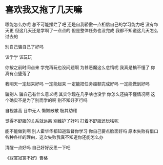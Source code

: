 # 喜欢我又拖了几天嘛 

哪能怎么办呢 总不可能摆烂了吧 
还是自我骄傲一点相信自己的学习能力吧 没有每天更 
但这几天还是学啊了一点点的  但是整体任务也没完成 
我都不知道这几天怎么过去的 

别自己骗自己了好吗 

该学学 该玩玩

你按之前时间点来 学完再玩也没问题啊 
为甚恶魔这么怠惰呢 
我真是搞不懂了 
你真有点堕落了 

我明天一定起来好吗 
一定能起来 
一定能把任务超额完成好吗 
一定能做到好吗 

骗别人 骗自己有什么意义呢 
其实你现在几乎啥也没学
你怎么还搞不懂情况啊 
这个确实不是为了别而学的啊 
别不知好歹行吗 

自视甚高 目中无人 懒懒散散 极其幼稚 

觉得不舒服的关系就远离 别维护了好吗 
打着不舒服还玩啥呢 


能不能做到啊
别人霍华华都知道监督你学习 你自己要点脸面好吗 
原本失败有借口各种各样的理由，这次失败我真不知道你还能怎么办 

清醒一点好吗 
自己好好反思一下吧 

《寂寞寂寞不好》曹格
